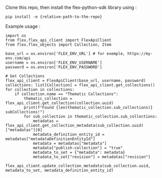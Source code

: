 Clone this repo, then install the flex-python-sdk library using : 

```pip install -e {relative-path-to-the-repo}```

Example usage : 

```
import os
from flex.flex_api_client import FlexApiClient
from flex.flex_objects import Collection, Item

base_url = os.environ['FLEX_ENV_URL'] # for exemple, https://my-env.com/api
username = os.environ['FLEX_ENV_USERNAME']
password = os.environ['FLEX_ENV_PASSWORD']

# Get Collections
flex_api_client = FlexApiClient(base_url, username, password)
collections: list[Collection] = flex_api_client.get_collections()
for collection in collections:
    if collection.name == "Thematic Collections":
        thematic_collection = flex_api_client.get_collection(collection.uuid)
        print(f"Found {len(thematic_collection.sub_collections)} subCollections!")
        for sub_collection in thematic_collection.sub_collections:
            metadatas = flex_api_client.get_collection_metadata(sub_collection.uuid)["metadatas"][0]
            metadata_definition_entity_id = metadatas["metadataDefinitionEntityId"]
            metadata = metadatas["metadata"]
            metadata["publish-collection"] = "true"
            metadata_to_set = {"metadata": metadata}
            metadata_to_set["revision"] = metadatas["revision"]
            flex_api_client.update_collection_metadata(sub_collection.uuid, metadata_to_set, metadata_definition_entity_id)
